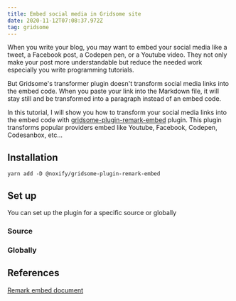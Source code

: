 ```yaml
---
title: Embed social media in Gridsome site
date: 2020-11-12T07:08:37.972Z
tag: gridsome
---
```

When you write your blog, you may want to embed your social media like a tweet, a Facebook post, a Codepen pen, or a Youtube video. They not only make your post more understandable but reduce the needed work especially you write programming tutorials.

But Gridsome's transformer plugin doesn't transform social media links into the embed code. When you paste your link into the Markdown file, it will stay still and be transformed into a paragraph instead of an embed code.

In this tutorial, I will show you how to transform your social media links into the embed code with [gridsome-plugin-remark-embed](https://gridsome.org/plugins/@noxify/gridsome-plugin-remark-embed) plugin. This plugin transforms popular providers embed like Youtube, Facebook, Codepen, Codesanbox, etc... 

## Installation

```
yarn add -D @noxify/gridsome-plugin-remark-embed
```

## Set up 

You can set up the plugin for a specific source or globally

###  Source



### Globally



## References

[Remark embed document](https://webstone.info/documentation/gridsome-plugin-remark-embed)